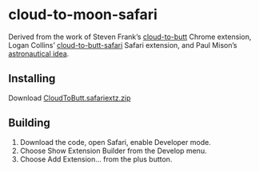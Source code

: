 # cloud-to-moon-safari

Derived from the work of Steven Frank’s [cloud-to-butt](https://github.com/panicsteve/cloud-to-butt) Chrome extension, Logan Collins’ [cloud-to-butt-safari](https://github.com/logancollins/cloud-to-butt-safari) Safari extension, and Paul Mison’s [astronautical idea](https://github.com/blech/cloud-to-moon).


## Installing

Download [CloudToButt.safariextz.zip](https://github.com/everycopy/cloud-to-moon-safari/blob/master/CloudToMoon.safariextz.zip?raw=true)


## Building

1. Download the code, open Safari, enable Developer mode.
2. Choose Show Extension Builder from the Develop menu.
3. Choose Add Extension... from the plus button.
